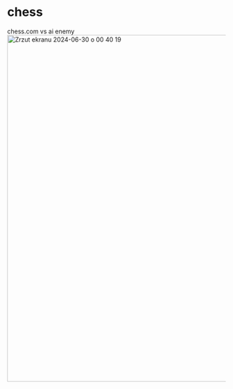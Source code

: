 # chess
chess.com vs ai enemy 
<img width="800" alt="Zrzut ekranu 2024-06-30 o 00 40 19" src="https://github.com/kamilGie/chess-com-copy/assets/104592814/b04aa26d-e735-4481-9640-6f9bd2841dd4">

